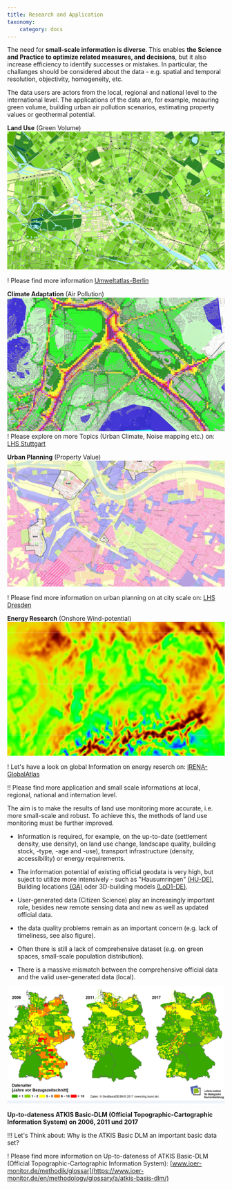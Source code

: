 ```yaml
---
title: Research and Application
taxonomy:
    category: docs
---
```


The need for **small-scale information is diverse**. This enables **the Science and Practice to optimize related measures, and decisions**, but it also increase efficiency to identify successes or mistakes. In particular, the challanges should be considered about the data - e.g. spatial and temporal resolution, objectivity, homogeneity, etc.

The data users are actors from the local, regional and national level to the international level. The applications of the data are, for example, meauring green volume, building urban air pollution scenarios, estimating property values or geothermal potential.

**Land Use** (Green Volume) <br>
[![abb_gruenvolumen_ua_berlin](abb_gruenvolumen_ua_berlin.png)](http://fbinter.stadt-berlin.de/fb/index.jsp?loginkey=showMap&mapId=wmsk05_09_gruendvol2010@senstadt) <br>

! Please find more information [Umweltatlas-Berlin](http://fbinter.stadt-berlin.de/fb/index.jsp?loginkey=showMap&mapId=wmsk05_09_gruendvol2010@senstadt)


**Climate Adaptation** (Air Pollution)<br>
[![abb_luftbelastung_lhs_sttutgart](abb_luftbelastung_lhs_sttutgart.png)](http://gis6.stuttgart.de/maps/index.html?karte=stadtklima&embedded=true#basemap=0&centerX=3516118.9675944396&centerY=5406021.037465078&scale=25000&layerIds=279.281) <br>
! Please explore on more Topics (Urban Climate, Noise mapping etc.) on: [LHS Stuttgart](http://gis6.stuttgart.de/maps/index.html?karte=stadtklima&embedded=true#basemap=0&centerX=3516118.9675944396&centerY=5406021.037465078&scale=25000&layerIds=279.281)

**Urban Planning** (Property Value)<br> [![abb_bodenwerte_lhs_dresden](abb_bodenwerte_lhs_dresden.png)](http://stadtplan2.dresden.de/spdd.aspx?lang=de) <br>

! Please find more information on urban planning on at city scale on: [LHS Dresden](http://stadtplan2.dresden.de/spdd.aspx?lang=de)

**Energy Research** (Onshore Wind-potential)<br> [![abb_wind_onshore_irena](abb_wind_onshore_irena.png)](https://irena.masdar.ac.ae/gallery/#map/543) <br>

! Let's have a look on global Information on energy reserch on: [IRENA-GlobalAtlas](https://irena.masdar.ac.ae/gallery/#map/543)

!! Please find more application and small scale informations at local, regional, national and internation level.


<!--
| | |
|:--:|:--:|
| **Flächennutzung** (Grünvolumen) ![abb_gruenvolumen_ua_berlin](abb_gruenvolumen_ua_berlin.png)  Quelle: [Umweltatlas-Berlin](http://fbinter.stadt-berlin.de/fb/index.jsp?loginkey=showMap&mapId=wmsk05_09_gruendvol2010@senstadt) | **Klimaanpassung** (Luftbelastung) ![abb_luftbelastung_lhs_sttutgart](abb_luftbelastung_lhs_sttutgart.png)  Quelle: [LHS Stuttgart](http://gis6.stuttgart.de/maps/index.html?karte=stadtklima&embedded=true#basemap=0&centerX=3516118.9675944396&centerY=5406021.037465078&scale=25000&layerIds=279.281) |
|  **Stadtplanung** (Bodenwerte) ![abb_bodenwerte_lhs_dresden](abb_bodenwerte_lhs_dresden.png) Quelle: [LHS Dresden](http://stadtplan2.dresden.de/)  | **Energieforschung** (Geothermie-Potenzial) ![abb_geotherme_irena](abb_geotherme_irena.png) Quelle: [IRENA-GlobalAtlas](https://irena.masdar.ac.ae/gallery/#map/1645) |

-->

The aim is to make the results of land use monitoring more accurate, i.e. more small-scale and robust. To achieve this, the methods of land use monitoring must be further improved.

- Information is required, for example, on the up-to-date (settlement density, use density), on land use change, landscape quality, building stock, -type, -age and -use), transport infrastructure (density, accessibility) or energy requirements.
- The information potential of existing official geodata is very high, but suject to utilize more intensively - such as "Hausumringen" [(HU-DE)](https://www.ldbv.bayern.de/produkte/kataster/hausumringe.html), Building locations [(GA)](http://www.geodatenzentrum.de/geodaten/gdz_rahmen.gdz_div?gdz_spr=deu&gdz_akt_zeile=2&gdz_anz_zeile=6&gdz_unt_zeile=19&gdz_user_id=0) oder 3D-building models [(LoD1-DE)](http://www.adv-online.de/AdV-Produkte/Weitere-Produkte/3D-Gebaeudemodelle-LoD/).

- User-generated data (Citizen Science) play an increasingly important role, besides new remote sensing data and new as well as updated official data.
- the data quality problems remain as an important concern (e.g. lack of timeliness, see also figure).
- Often there is still a lack of comprehensive dataset (e.g. on green spaces, small-scale population distribution).
- There is a massive mismatch between the comprehensive official data and the valid user-generated data (local).


![abb_atkisdaten_qualitat_trend](abb_atkisdaten_qualitat_trend.png)

**Up-to-dateness ATKIS Basic-DLM (Official Topographic-Cartographic Information System) on 2006, 2011 und 2017**

!!! Let's Think about: Why is the ATKIS Basic DLM an important basic data set?


! Please find more information on Up-to-dateness of ATKIS Basic-DLM (Official Topographic-Cartographic Information System): [www.ioer-monitor.de/methodik/glossar](https://www.ioer-monitor.de/en/methodology/glossary/a/atkis-basis-dlm/)
